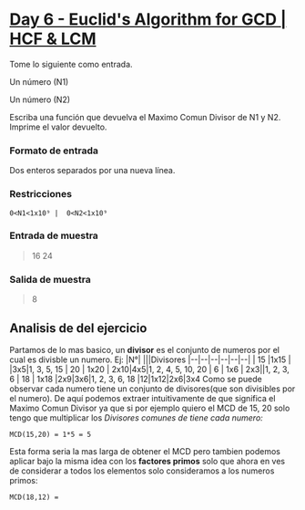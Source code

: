 

# [Day 6 - Euclid's Algorithm for GCD | HCF & LCM](https://online.codingblocks.com/app/player/92078/content/80922/7751)

Tome lo siguiente como entrada. 

Un número (N1)

 Un número (N2)

Escriba una función que devuelva el Maximo Comun Divisor de N1 y N2. Imprime el valor devuelto.

### Formato de entrada 

Dos enteros separados por una nueva línea. 

### Restricciones 

    0<N1<1x10⁹ |  0<N2<1x10⁹

### Entrada de muestra 
> 16 
> 24 
### Salida de muestra 
> 8
## Analisis de del ejercicio
Partamos de lo mas basico, un **divisor** es el conjunto de numeros por el cual es divisble un numero. Ej: 
|N°|  |||Divisores
|--|--|--|--|--|--|
| 15 |1x15 | |3x5|1, 3, 5, 15
| 20 | 1x20 | 2x10|4x5|1, 2, 4, 5, 10, 20
| 6 | 1x6 | 2x3||1, 2, 3, 6
| 18 | 1x18 |2x9|3x6|1, 2, 3, 6, 18
|12|1x12|2x6|3x4
Como se puede observar cada numero tiene un conjunto de divisores(que son divisibles por el numero). De aquí podemos extraer intuitivamente de que significa el Maximo Comun Divisor ya que si por ejemplo quiero el MCD de 15, 20 solo tengo que multiplicar los *Divisores comunes de tiene cada numero:*

    MCD(15,20) = 1*5 = 5
   
Esta forma seria la mas larga de obtener el MCD pero tambien podemos aplicar bajo la misma idea con los **factores primos** solo que ahora en ves de considerar a todos los elementos solo consideramos a los numeros primos:

    MCD(18,12) = 

<!--stackedit_data:
eyJoaXN0b3J5IjpbLTEyNDQwNDExMjcsLTk4MjgwMzA4MSwxMj
gxNzA1MDc1LDIwNzgxMDM3ODVdfQ==
-->